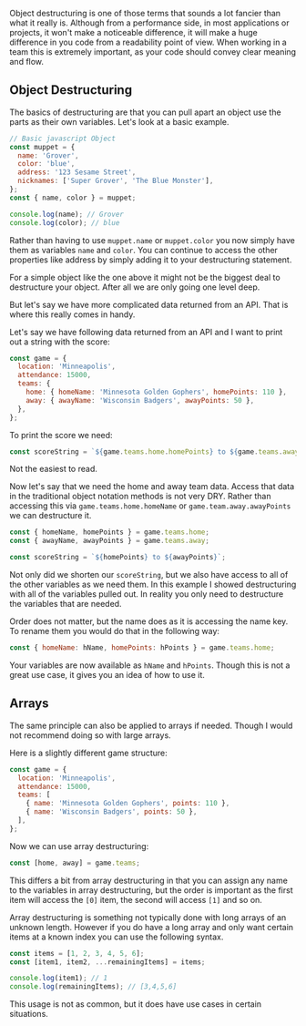 Object destructuring is one of those terms that sounds a lot fancier than what it really is. Although from a performance side, in most applications or projects, it won't make a noticeable difference, it will make a huge difference in you code from a readability point of view. When working in a team this is extremely important, as your code should convey clear meaning and flow.

## Object Destructuring

The basics of destructuring are that you can pull apart an object use the parts as their own variables. Let's look at a basic example.

```javascript
// Basic javascript Object
const muppet = {
  name: 'Grover',
  color: 'blue',
  address: '123 Sesame Street',
  nicknames: ['Super Grover', 'The Blue Monster'],
};
const { name, color } = muppet;

console.log(name); // Grover
console.log(color); // blue
```

Rather than having to use `muppet.name` or `muppet.color` you now simply have them as variables `name` and `color`. You can continue to access the other properties like address by simply adding it to your destructuring statement.

For a simple object like the one above it might not be the biggest deal to destructure your object. After all we are only going one level deep.

But let's say we have more complicated data returned from an API. That is where this really comes in handy.

Let's say we have following data returned from an API and I want to print out a string with the score:

```javascript
const game = {
  location: 'Minneapolis',
  attendance: 15000,
  teams: {
    home: { homeName: 'Minnesota Golden Gophers', homePoints: 110 },
    away: { awayName: 'Wisconsin Badgers', awayPoints: 50 },
  },
};
```

To print the score we need:

```javascript
const scoreString = `${game.teams.home.homePoints} to ${game.teams.away.awayPoints}`;
```

Not the easiest to read.

Now let's say that we need the home and away team data. Access that data in the traditional object notation methods is not very DRY. Rather than accessing this via `game.teams.home.homeName` or `game.team.away.awayPoints` we can destructure it.

```javascript
const { homeName, homePoints } = game.teams.home;
const { awayName, awayPoints } = game.teams.away;

const scoreString = `${homePoints} to ${awayPoints}`;
```

Not only did we shorten our `scoreString`, but we also have access to all of the other variables as we need them. In this example I showed destructuring with all of the variables pulled out. In reality you only need to destructure the variables that are needed.

Order does not matter, but the name does as it is accessing the name key. To rename them you would do that in the following way:

```javascript
const { homeName: hName, homePoints: hPoints } = game.teams.home;
```

Your variables are now available as `hName` and `hPoints`. Though this is not a great use case, it gives you an idea of how to use it.

## Arrays

The same principle can also be applied to arrays if needed. Though I would not recommend doing so with large arrays.

Here is a slightly different game structure:

```javascript
const game = {
  location: 'Minneapolis',
  attendance: 15000,
  teams: [
    { name: 'Minnesota Golden Gophers', points: 110 },
    { name: 'Wisconsin Badgers', points: 50 },
  ],
};
```

Now we can use array destructuring:

```javascript
const [home, away] = game.teams;
```

This differs a bit from array destructuring in that you can assign any name to the variables in array destructuring, but the order is important as the first item will access the `[0]` item, the second will access `[1]` and so on.

Array destructuring is something not typically done with long arrays of an unknown length. However if you do have a long array and only want certain items at a known index you can use the following syntax.

```javascript
const items = [1, 2, 3, 4, 5, 6];
const [item1, item2, ...remainingItems] = items;

console.log(item1); // 1
console.log(remainingItems); // [3,4,5,6]
```

This usage is not as common, but it does have use cases in certain situations.
